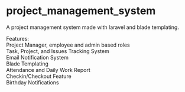 # project_management_system
A project management system made with laravel and blade templating.

Features: <br />
Project Manager, employee and admin based roles <br />
Task, Project, and Issues Tracking System <br />
Email Notification System <br />
Blade Templating <br />
Attendance and Daily Work Report <br />
Checkin/Checkout Feature <br />
Birthday Notifications <br />
